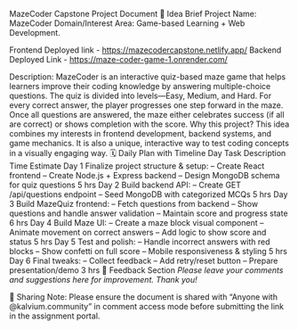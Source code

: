 MazeCoder Capstone Project Document
🧠 Idea Brief
Project Name: MazeCoder
Domain/Interest Area: Game-based Learning + Web Development.

Frontend Deployed link - https://mazecodercapstone.netlify.app/
Backend Deployed Link -  https://maze-coder-game-1.onrender.com/

Description:
MazeCoder is an interactive quiz-based maze game that helps learners improve their coding knowledge by answering multiple-choice questions. The quiz is divided into levels—Easy, Medium, and Hard. For every correct answer, the player progresses one step forward in the maze. Once all questions are answered, the maze either celebrates success (if all are correct) or shows completion with the score.
Why this project?
This idea combines my interests in frontend development, backend systems, and game mechanics. It is also a unique, interactive way to test coding concepts in a visually engaging way.
🗓️ Daily Plan with Timeline
Day	Task Description	Time Estimate
Day 1	Finalize project structure & setup:
– Create React frontend
– Create Node.js + Express backend
– Design MongoDB schema for quiz questions	5 hrs
Day 2	Build backend API:
– Create GET /api/questions endpoint
– Seed MongoDB with categorized MCQs	5 hrs
Day 3	Build MazeQuiz frontend:
– Fetch questions from backend
– Show questions and handle answer validation
– Maintain score and progress state	6 hrs
Day 4	Build Maze UI:
– Create a maze block visual component
– Animate movement on correct answers
– Add logic to show score and status	5 hrs
Day 5	Test and polish:
– Handle incorrect answers with red blocks
– Show confetti on full score
– Mobile responsiveness & styling	5 hrs
Day 6	Final tweaks:
– Collect feedback 
– Add retry/reset button
– Prepare presentation/demo	3 hrs
🔁 Feedback Section 
_Please leave your comments and suggestions here for improvement. Thank you!_

📎 Sharing Note:
Please ensure the document is shared with “Anyone with @kalvium.community” in comment access mode before submitting the link in the assignment portal.
